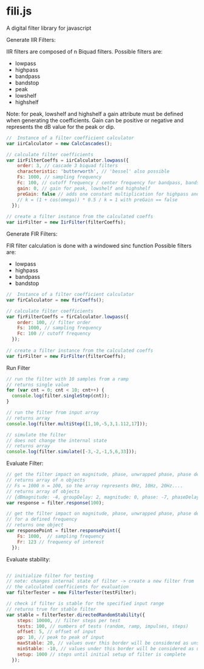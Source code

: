 fili.js
=======

A digital filter library for javascript

Generate IIR Filters:

IIR filters are composed of n Biquad filters.
Possible filters are:
-   lowpass
-   highpass
-   bandpass
-   bandstop
-   peak
-   lowshelf
-   highshelf

Note: for peak, lowshelf and highshelf a gain attribute must be defined
when generating the coefficients. Gain can be positive or negative
and represents the dB value for the peak or dip.

```javascript
//  Instance of a filter coefficient calculator
var iirCalculator = new CalcCascades();

// calculate filter coefficients
var iirFilterCoeffs = iirCalculator.lowpass({
    order: 3, // cascade 3 biquad filters
    characteristic: 'butterworth', // 'bessel' also possible
    Fs: 1000, // sampling frequency
    Fc: 100, // cutoff frequency / center frequency for bandpass, bandstop, peak
    gain: 0, // gain for peak, lowshelf and highshelf
    preGain: false // adds one constant multiplication for highpass and lowpass
    // k = (1 + cos(omega)) * 0.5 / k = 1 with preGain == false
  });
  
// create a filter instance from the calculated coeffs
var iirFilter = new IirFilter(filterCoeffs);
```

Generate FIR Filters:   

FIR filter calculation is done with a windowed sinc function
Possible filters are:
-   lowpass
-   highpass
-   bandpass
-   bandstop

```javascript
//  Instance of a filter coefficient calculator
var firCalculator = new firCoeffs();

// calculate filter coefficients
var firFilterCoeffs = firCalculator.lowpass({
    order: 100, // filter order
    Fs: 1000, // sampling frequency
    Fc: 100 // cutoff frequency
  });
  
// create a filter instance from the calculated coeffs
var firFilter = new FirFilter(filterCoeffs);
```

Run Filter

```javascript
// run the filter with 10 samples from a ramp
// returns single value
for (var cnt = 0; cnt < 10; cnt++) {
  console.log(filter.singleStep(cnt));
}

// run the filter from input array
// returns array
console.log(filter.multiStep([1,10,-5,3,1.112,17]));

// simulate the filter
// does not change the internal state
// returns array
console.log(filter.simulate([-3,-2,-1,5,6,33]));
```

Evaluate Filter:

```javascript
// get the filter impact on magnitude, phase, unwrapped phase, phase delay and group delay
// returns array of n objects
// Fs = 1000 n = 100, so the array represents 0Hz, 10Hz, 20Hz....
// returns array of objects
// {dBmagnitude: -4, groupDelay: 2, magnitude: 0, phase: -7, phaseDelay: 12, unwrappedPhase: 7}
var response = filter.response(100);

// get the filter impact on magnitude, phase, unwrapped phase, phase delay and group delay
// for a defined frequency
// returns one object
var responsePoint = filter.responsePoint({
    Fs: 1000,  // sampling frequency
    Fr: 123 // frequency of interest
  });
```

Evaluate stability:

```javascript

// initialize filter for testing
// note: changes internal state of filter -> create a new filter from
// the calculated coefficients for evaluation
var filterTester = new FilterTester(testFilter);

// check if filter is stable for the specified input range
// returns true for stable filter
var stable = filterTester.directedRandomStability({
    steps: 10000, // filter steps per test
    tests: 100, // numbers of tests (random, ramp, impulses, steps)
    offset: 5, // offset of input
    pp: 10, // peak to peak of input
    maxStable: 20, // values over this border will be considered as unstable 
    minStable: -10, // values under this border will be considered as unstable
    setup: 1000 // steps until initial setup of filter is complete
  });
```
